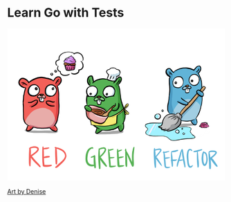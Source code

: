 # Learn Go with Tests

<p align="center">
  <img src="https://raw.githubusercontent.com/quii/learn-go-with-tests/main/red-green-blue-gophers-smaller.png" />
</p>

[Art by Denise](https://twitter.com/deniseyu21)
